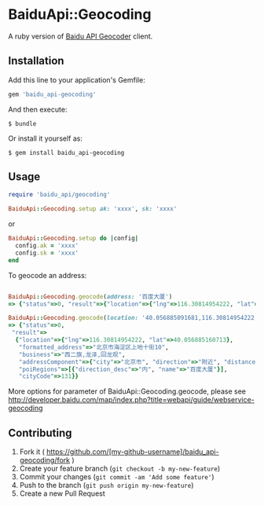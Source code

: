 # BaiduApi::Geocoding

A ruby version of [Baidu API Geocoder](http://developer.baidu.com/map/index.php?title=webapi/guide/webservice-geocoding) client.

## Installation

Add this line to your application's Gemfile:

```ruby
gem 'baidu_api-geocoding'
```

And then execute:

    $ bundle

Or install it yourself as:

    $ gem install baidu_api-geocoding

## Usage

```ruby
require 'baidu_api/geocoding'
```

```ruby
BaiduApi::Geocoding.setup ak: 'xxxx', sk: 'xxxx'
```

or

```ruby
BaiduApi::Geocoding.setup do |config|
  config.ak = 'xxxx'
  config.sk = 'xxxx'
end
```

To geocode an address:

```ruby

BaiduApi::Geocoding.geocode(address: '百度大厦')
=> {"status"=>0, "result"=>{"location"=>{"lng"=>116.30814954222, "lat"=>40.056885091681}, "precise"=>1, "confidence"=>80, "level"=>"商务大厦"}}

BaiduApi::Geocoding.geocode(location: '40.056885091681,116.30814954222')
=> {"status"=>0,
 "result"=>
  {"location"=>{"lng"=>116.30814954222, "lat"=>40.056885160713},
   "formatted_address"=>"北京市海淀区上地十街10",
   "business"=>"西二旗,龙泽,回龙观",
   "addressComponent"=>{"city"=>"北京市", "direction"=>"附近", "distance"=>"1", "district"=>"海淀区", "province"=>"北京市", "street"=>"上地十街", "street_number"=>"10"},
   "poiRegions"=>[{"direction_desc"=>"内", "name"=>"百度大厦"}],
   "cityCode"=>131}}
```

More options for parameter of BaiduApi::Geocoding.geocode, please see http://developer.baidu.com/map/index.php?title=webapi/guide/webservice-geocoding


## Contributing

1. Fork it ( https://github.com/[my-github-username]/baidu_api-geocoding/fork )
2. Create your feature branch (`git checkout -b my-new-feature`)
3. Commit your changes (`git commit -am 'Add some feature'`)
4. Push to the branch (`git push origin my-new-feature`)
5. Create a new Pull Request
